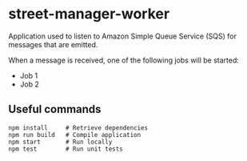 # street-manager-worker

Application used to listen to Amazon Simple Queue Service (SQS) for messages that are emitted.

When a message is received, one of the following jobs will be started:
* Job 1
* Job 2

## Useful commands
```
npm install     # Retrieve dependencies
npm run build   # Compile application
npm start       # Run locally
npm test        # Run unit tests
```

